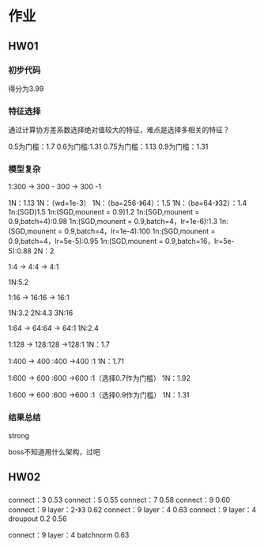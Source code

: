 # 作业

## HW01
 
### 初步代码
得分为3.99
### 特征选择

通过计算协方差系数选择绝对值较大的特征，难点是选择多相关的特征？  

0.5为门槛：1.7
0.6为门槛:1.31
0.75为门槛：1.13
0.9为门槛：1.31  

### 模型复杂

1:300 -> 300 - 300 -> 300 -1

1N：1.13
1N：（wd=1e-3）
1N：（ba=256-》64）：1.5
1N：（ba=64-》32）：1.4
1n:(SGD)1.5
1n:(SGD,mounent = 0.9)1.2
1n:(SGD,mounent = 0.9,batch=4):0.98
1n:(SGD,mounent = 0.9,batch=4，lr=1e-6):1.3
1n:(SGD,mounent = 0.9,batch=4，lr=1e-4):100
1n:(SGD,mounent = 0.9,batch=4，lr=5e-5):0.95
1n:(SGD,mounent = 0.9,batch=16，lr=5e-5):0.88
2N：2

1:4 -> 4:4 -> 4:1

1N:5.2

1:16 -> 16:16 -> 16:1

1N:3.2
2N:4.3
3N:16

1:64 -> 64:64 -> 64:1
1N:2.4

1:128 -> 128:128 ->128:1
1N：1.7

1:400 -> 400 :400  ->400 :1
1N：1.71


1:600 -> 600 :600  ->600 :1（选择0.7作为门槛）
1N：1.92

1:600 -> 600 :600  ->600 :1（选择0.9作为门槛）
1N：1.31


### 结果总结

strong

boss不知道用什么架构，过吧

## HW02

### 
connect：3 0.53
connect：5 0.55
connect：7 0.58
connect：9 0.60
connect：9 layer：2-》3 0.62
connect：9 layer：4 0.63
connect：9 layer：4 droupout 0.2 0.56

connect：9 layer：4 batchnorm 0.63